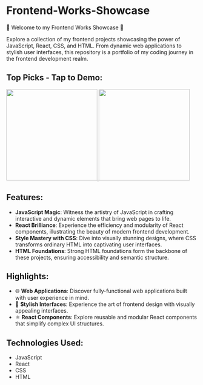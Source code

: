 # Frontend-Works-Showcase

🚀 Welcome to my Frontend Works Showcase 🚀

Explore a collection of my frontend projects showcasing the power of JavaScript, React, CSS, and HTML. From dynamic web applications to stylish user interfaces, this repository is a portfolio of my coding journey in the frontend development realm.


## Top Picks - Tap to Demo:

<a target="_blank" href="https://nithishgitsrc.github.io/Frontend-Works-Showcase/glassy-login-snow-animation/">
<img src="https://github.com/NithishGitSrc/Frontend-Works-Showcase/assets/126682106/6b33b9cf-e1bc-4a51-a90e-aba8c5e2d5f0.png"   height=240 />
</a>

<a target="_blank" href="https://nithishgitsrc.github.io/Frontend-Works-Showcase/SignUp-Page-LostNFoundU/SignUp.html">
<img src="https://github.com/NithishGitSrc/Frontend-Works-Showcase/assets/126682106/34191659-4282-402d-83b3-74225f6c0983.png"  height=240/>
</a>


 
## Features:

- **JavaScript Magic**: Witness the artistry of JavaScript in crafting interactive and dynamic elements that bring web pages to life.
- **React Brilliance**: Experience the efficiency and modularity of React components, illustrating the beauty of modern frontend development.
- **Style Mastery with CSS**: Dive into visually stunning designs, where CSS transforms ordinary HTML into captivating user interfaces.
- **HTML Foundations**: Strong HTML foundations form the backbone of these projects, ensuring accessibility and semantic structure.

## Highlights:

- 🌐 **Web Applications**: Discover fully-functional web applications built with user experience in mind.
- 🎨 **Stylish Interfaces**: Experience the art of frontend design with visually appealing interfaces.
- ⚛️ **React Components**: Explore reusable and modular React components that simplify complex UI structures.

## Technologies Used:

- JavaScript
- React
- CSS
- HTML
